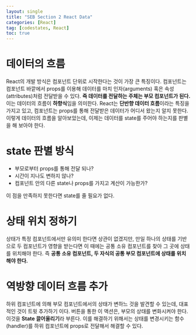```yaml
---
layout: single
title: "SEB Section 2 React Data"
categories: [React]
tag: [codestates, React]
toc: true
---
```


# 데이터의 흐름

React의 개발 방식은 컴포넌트 단위로 시작한다는 것이 가장 큰 특징이다. 컴포넌트는 컴포넌트 바깥에서 props를 이용해 데이터를 마치 인자(arguments) 혹은 속성(attributes)처럼 전달받을 수 있다. **즉 데이터를 전달하는 주체는 부모 컴포넌트가 된다.** 이는 데이터의 흐름이 **하향식**임을 의미한다. React는 **단반향 데이터 흐름**이라는 특징을 가지고 있고, 컴포넌트는 props를 통해 전달받은 데이터가 어디서 왔는지 알지 못한다. 이렇게 데이터의 흐름을 알아보았는데, 이제는 데이터를 state를 주어야 하는지를 판별을 해 보아야 한다.

# state 판별 방식

- 부모로부터 props를 통해 전달 되나?
- 시간이 지나도 변하지 않나?
- 컴포넌트 안의 다른 state나 props를 가지고 계산이 가능한가?

이 점을 만족하지 못한다면 state를 줄 필요가 없다.

# 상태 위치 정하기

상태가 특정 컴포넌트에서만 유의미 한다면 상관이 없겠지만, 만일 하나의 상태를 기반으로 두 컴포넌트가 영향을 받는다면 이 때에는 공통 소유 컴포넌트를 찾아 그 곳에 상태를 위치해야 한다. 즉 **공통 소유 컴포넌트, 두 자식의 공통 부모 컴포넌트에 상태를 위치해야 한다.**

# 역방향 데이터 흐름 추가

하위 컴포넌트에 의해 부모 컴포넌트에서의 상태가 변하느 것을 발견할 수 있는데, 대표적인 것이 트윗 추가하기 이다. 버튼을 통한 이 액션은, 부모의 상태를 변화시켜야 한다. 이것을 **State 끌어올리기**라 부른다.
이를 해결하기 위해서는 상태를 변경시키는 함수(handler)를 하위 컴포넌트에 props로 전달해서 해결할 수 있다.
